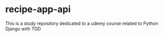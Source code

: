 # recipe-app-api
This is a study repository dedicated to a udemy course related to Python Django with TDD
